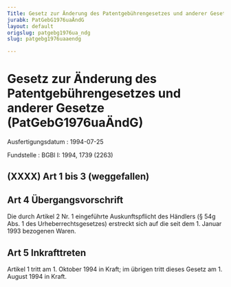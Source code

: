 ```yaml
---
Title: Gesetz zur Änderung des Patentgebührengesetzes und anderer Gesetze
jurabk: PatGebG1976uaÄndG
layout: default
origslug: patgebg1976ua_ndg
slug: patgebg1976uaaendg

---
```


# Gesetz zur Änderung des Patentgebührengesetzes und anderer Gesetze (PatGebG1976uaÄndG)

Ausfertigungsdatum
:   1994-07-25

Fundstelle
:   BGBl I: 1994, 1739 (2263)



## (XXXX) Art 1 bis 3 (weggefallen)


## Art 4 Übergangsvorschrift

Die durch Artikel 2 Nr. 1 eingeführte Auskunftspflicht des Händlers (§
54g Abs. 1 des Urheberrechtsgesetzes) erstreckt sich auf die seit dem
1\. Januar 1993 bezogenen Waren.


## Art 5 Inkrafttreten

Artikel 1 tritt am 1. Oktober 1994 in Kraft; im übrigen tritt dieses
Gesetz am 1. August 1994 in Kraft.

